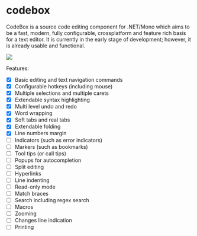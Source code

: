 # codebox
CodeBox is a source code editing component for .NET/Mono which aims to be a fast, modern,
fully configurable, crossplatform and feature rich basis for a text editor. It is currently in the
early stage of development; however, it is already usable and functional.

![](http://files.rsdn.org/16070/codebox.png)

Features:
* [X] Basic editing and text navigation commands
* [X] Configurable hotkeys (including mouse)
* [X] Multiple selections and multiple carets
* [X] Extendable syntax highlighting
* [X] Multi level undo and redo
* [X] Word wrapping
* [X] Soft tabs and real tabs
* [X] Extendable folding
* [X] Line numbers margin
* [ ] Indicators (such as error indicators)
* [ ] Markers (such as bookmarks)
* [ ] Tool tips (or call tips)
* [ ] Popups for autocompletion
* [ ] Split editing
* [ ] Hyperlinks
* [ ] Line indenting
* [ ] Read-only mode
* [ ] Match braces
* [ ] Search including regex search
* [ ] Macros
* [ ] Zooming
* [ ] Changes line indication
* [ ] Printing
